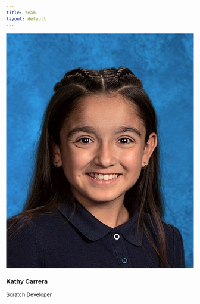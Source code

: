 ```yaml
---
title: team
layout: default
---
```


<div class="col-xs-12 col-md-4 col-lg-3">
    <div class="team">
        <div class="team-img">
            <img class="img-responsive" src="./img/KathyC.JPG" alt="">
            <div class="overlay">
                <div class="team-social">
                    <a href="https://scratch.mit.edu/"><i class="fas fa-laptop-code"></i></a>
                </div>
            </div>
        </div>
        <div class="team-content">
            <h3>Kathy Carrera</h3>
            <span>Scratch Developer</span>
        </div>
    </div>